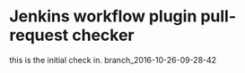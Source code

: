 Jenkins workflow plugin pull-request checker
============================================

this is the initial check in.
branch_2016-10-26-09-28-42
